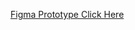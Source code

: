 [Figma Prototype Click Here](https://www.figma.com/embed?embed_host=share&url=https%3A%2F%2Fwww.figma.com%2Fproto%2FIFwB4HL9clpSFVhBB82ZqK%2FFlorescent-V1%3Fpage-id%3D155%253A499%26type%3Ddesign%26node-id%3D188-646%26viewport%3D559%252C770%252C0.11%26t%3D7a2d2bkwduDomjCx-1%26scaling%3Dscale-down%26starting-point-node-id%3D188%253A660%26mode%3Ddesign)


